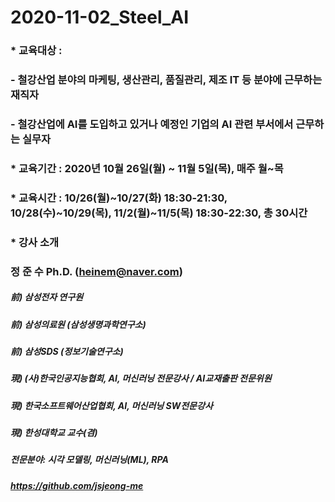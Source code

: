 # 2020-11-02_Steel_AI

### * 교육대상 :
###   - 철강산업 분야의 마케팅, 생산관리, 품질관리, 제조 IT 등 분야에 근무하는 재직자
###   - 철강산업에 AI를 도입하고 있거나 예정인 기업의 AI 관련 부서에서 근무하는 실무자

### * 교육기간 : 2020년 10월 26일(월) ~ 11월 5일(목), 매주 월~목
### * 교육시간 : 10/26(월)~10/27(화) 18:30-21:30, 10/28(수)~10/29(목), 11/2(월)~11/5(목) 18:30-22:30, 총 30시간
###
###
### * 강사 소개
###   정 준 수 Ph.D.  (heinem@naver.com)

##### 前) 삼성전자 연구원
##### 前) 삼성의료원 (삼성생명과학연구소) 
##### 前) 삼성SDS (정보기술연구소)
##### 現) (사)한국인공지능협회, AI, 머신러닝 전문강사 / AI교재출판 전문위원
##### 現) 한국소프트웨어산업협회, AI, 머신러닝 SW전문강사
##### 現) 한성대학교 교수(겸)
##### 전문분야: 시각 모델링, 머신러닝(ML), RPA  
##### https://github.com/jsjeong-me
